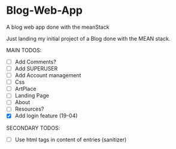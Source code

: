 # Blog-Web-App
A blog web app done with the meanStack

Just landing my initial project of a Blog done with the MEAN stack.

MAIN TODOS:
-[ ] Add Comments?
-[ ] Add SUPERUSER
-[ ] Add Account management
-[ ] Css
-[ ] ArtPlace
-[ ] Landing Page
-[ ] About
-[ ] Resources?
-[x] Add login feature (19-04)

SECONDARY TODOS:
-[ ] Use html tags in content of entries (sanitizer)
